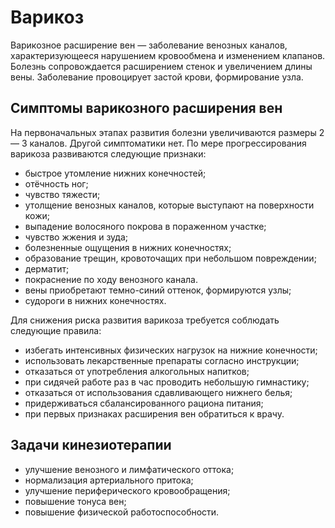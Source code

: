 # Варикоз

Варикозное расширение вен — заболевание венозных каналов, характеризующееся нарушением кровообмена и изменением клапанов. Болезнь сопровождается расширением стенок и увеличением длины вены. Заболевание провоцирует застой крови, формирование узла.

## Симптомы варикозного расширения вен

На первоначальных этапах развития болезни увеличиваются размеры 2 — 3 каналов. Другой симптоматики нет. По мере прогрессирования варикоза развиваются следующие признаки:

- быстрое утомление нижних конечностей;
- отёчность ног;
- чувство тяжести;
- утолщение венозных каналов, которые выступают на поверхности кожи;
- выпадение волосяного покрова в пораженном участке;
- чувство жжения и зуда;
- болезненные ощущения в нижних конечностях;
- образование трещин, кровоточащих при небольшом повреждении;
- дерматит;
- покраснение по ходу венозного канала.
- вены приобретают темно-синий оттенок, формируются узлы;
- судороги в нижних конечностях.

Для снижения риска развития варикоза требуется соблюдать следующие правила:

- избегать интенсивных физических нагрузок на нижние конечности;
- использовать лекарственные препараты согласно инструкции;
- отказаться от употребления алкогольных напитков;
- при сидячей работе раз в час проводить небольшую гимнастику;
- отказаться от использования сдавливающего нижнего белья;
- придерживаться сбалансированного рациона питания;
- при первых признаках расширения вен обратиться к врачу.

## Задачи кинезиотерапии

- улучшение венозного и лимфатического оттока;
- нормализация  артериального притока;
- улучшение периферического кровообращения;
- повышение  тонуса вен;
- повышение  физической работоспособности.